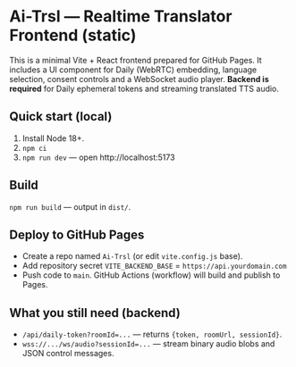 # Ai-Trsl — Realtime Translator Frontend (static)

This is a minimal Vite + React frontend prepared for GitHub Pages.
It includes a UI component for Daily (WebRTC) embedding, language selection,
consent controls and a WebSocket audio player. **Backend is required** for
Daily ephemeral tokens and streaming translated TTS audio.

## Quick start (local)
1. Install Node 18+.
2. `npm ci`
3. `npm run dev` — open http://localhost:5173

## Build
`npm run build` — output in `dist/`.

## Deploy to GitHub Pages
- Create a repo named `Ai-Trsl` (or edit `vite.config.js` base).
- Add repository secret `VITE_BACKEND_BASE` = `https://api.yourdomain.com`
- Push code to `main`. GitHub Actions (workflow) will build and publish to Pages.

## What you still need (backend)
- `/api/daily-token?roomId=...` — returns `{token, roomUrl, sessionId}`.
- `wss://.../ws/audio?sessionId=...` — stream binary audio blobs and JSON control messages.
